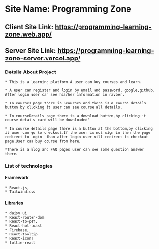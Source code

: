 # Site Name: Programming Zone

## Client Site Link: https://programming-learning-zone.web.app/

## Server Site Link: https://programming-learning-zone-server.vercel.app/

### Details About Project

    * This is a learning platform.A user can buy courses and learn.

    * A user can register and login by email and password, google,github.
    After login user can see his/her information in navber.
    
    * In courses page there is 6courses and there is a course details button by clicking it user can see course all details.

    * In courseDetails page there is a download button,by clicking it course details card will be downloaded"

    * In course details page there is a button at the bottom,by clicking it user can go to checkout.If the user is not sign in then the page redirect to login  than after login user will redirect to checkout page.User can buy course from here.

    *There is a blog and FAQ pages user can see some question answer there.  

### List of technologies
  #### Framework  
    * React.js,
    * Tailwind.css
  #### Libraries  
    * daisy ui
    * React-router-dom
    * React-to-pdf,
    * React-hot-toast
    * Firebase, 
    * React-tooltip
    * React-icons
    * lottie-react 